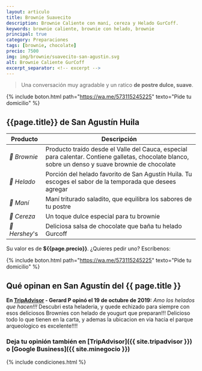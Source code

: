 ```yaml
---
layout: articulo
title: Brownie Suavecito
description: Brownie Caliente con maní, cereza y Helado GurCoff.
keywords: brownie caliente, brownie con helado, brownie
principal: true
category: Preparaciones
tags: [brownie, chocolate]
precio: 7500
img: img/brownie/suavecito-san-agustin.svg
alt: Brownie Caliente GurCoff
excerpt_separator: <!-- excerpt -->
---
```

>Una conversación muy agradable y un ratico **de postre dulce, suave**.
<!-- excerpt -->

{% include boton.html path="https://wa.me/573115245225" texto="Pide tu domicilio" %}

## {{page.title}} de San Agustín Huila

| Producto | Descripción |
| ----------- | ------ |
| *🥧 Brownie* | Producto traído desde el Valle del Cauca, especial para calentar. Contiene galletas, chocolate blanco, sobre un denso y suave brownie de chocolate |
| *🍦 Helado* | Porción del helado favorito de San Agustín Huila. Tu escoges el sabor de la temporada que desees agregar |
| *🥜 Maní* | Maní triturado saladito, que equilibra los sabores de tu postre     |
| *🍒 Cereza* | Un toque dulce especial para tu brownie     |
| *🍫 Hershey*'s | Deliciosa salsa de chocolate que baña tu helado Gurcoff |

Su valor es de **${{page.precio}}**. ¿Quieres pedir uno? Escríbenos:

{% include boton.html path="https://wa.me/573115245225" texto="Pide tu domicilio" %}

## Qué opinan en San Agustín del {{ page.title }}

**En [TripAdvisor]({{site.tripadvisor}}) - Gerard P opinó el 19 de octubre de 2019:** *Amo los helados que hacen!!!* Descubri esta heladeria, y quede echizado para siempre con esos deliciosos Brownies con helado de yougurt que preparan!!! Delicioso todo lo que tienen en la carta, y ademas la ubicacion en via hacia el parque arqueologico es excelente!!!!

### Deja tu opinión también en [TripAdvisor]({{ site.tripadvisor }}) o [Google Business]({{ site.minegocio }})

{% include condiciones.html %}
